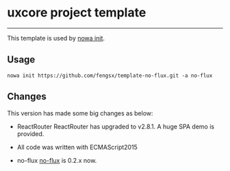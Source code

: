 # uxcore project template

---

This template is used by [nowa init](https://github.com/nowa-webpack/nowa-init).

## Usage

```
nowa init https://github.com/fengsx/template-no-flux.git -a no-flux
```

## Changes

This version has made some big changes as below:

- ReactRouter
ReactRouter has upgraded to v2.8.1. A huge SPA demo is provided.

- All code was written with ECMAScript2015

- no-flux
[no-flux](https://github.com/fengsx/no-flux) is 0.2.x now.